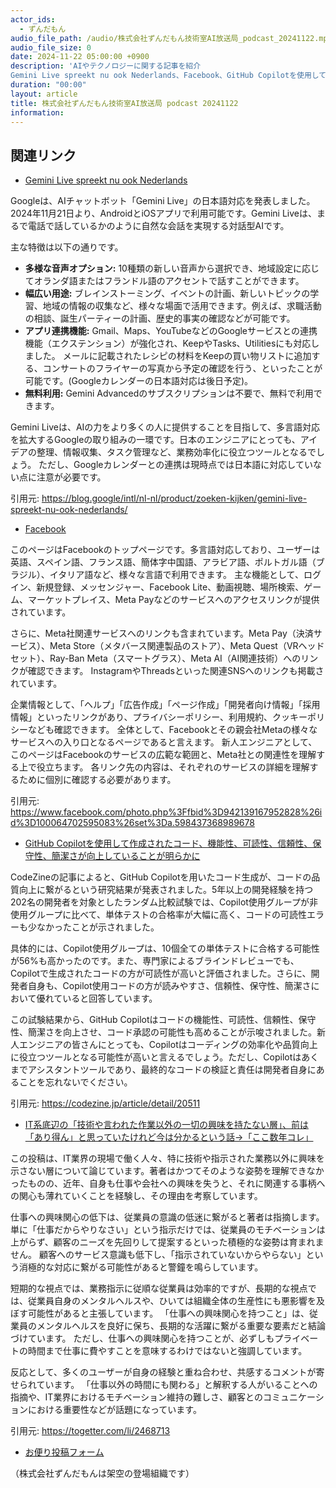 ```yaml
---
actor_ids:
  - ずんだもん
audio_file_path: /audio/株式会社ずんだもん技術室AI放送局_podcast_20241122.mp3
audio_file_size: 0
date: 2024-11-22 05:00:00 +0900
description: 'AIやテクノロジーに関する記事を紹介  
Gemini Live spreekt nu ook Nederlands、Facebook、GitHub Copilotを使用して作成されたコード、機能性、可読性、信頼性、保守性、簡潔さが向上していることが明らかに、IT系底辺の「技術や言われた作業以外の一切の興味を持たない層」、前は「あり得ん」と思っていたけれど今は分かるという話→「ここ数年コレ」'
duration: "00:00"
layout: article
title: 株式会社ずんだもん技術室AI放送局 podcast 20241122
information: 
---
```


## 関連リンク


- [Gemini Live spreekt nu ook Nederlands](https://blog.google/intl/nl-nl/product/zoeken-kijken/gemini-live-spreekt-nu-ook-nederlands/)  



Googleは、AIチャットボット「Gemini Live」の日本語対応を発表しました。2024年11月21日より、AndroidとiOSアプリで利用可能です。Gemini Liveは、まるで電話で話しているかのように自然な会話を実現する対話型AIです。

主な特徴は以下の通りです。

* **多様な音声オプション:** 10種類の新しい音声から選択でき、地域設定に応じてオランダ語またはフランドル語のアクセントで話すことができます。
* **幅広い用途:** ブレインストーミング、イベントの計画、新しいトピックの学習、地域の情報の収集など、様々な場面で活用できます。例えば、求職活動の相談、誕生パーティーの計画、歴史的事実の確認などが可能です。
* **アプリ連携機能:** Gmail、Maps、YouTubeなどのGoogleサービスとの連携機能（エクステンション）が強化され、KeepやTasks、Utilitiesにも対応しました。  メールに記載されたレシピの材料をKeepの買い物リストに追加する、コンサートのフライヤーの写真から予定の確認を行う、といったことが可能です。(Googleカレンダーの日本語対応は後日予定)。
* **無料利用:** Gemini Advancedのサブスクリプションは不要で、無料で利用できます。


Gemini Liveは、AIの力をより多くの人に提供することを目指して、多言語対応を拡大するGoogleの取り組みの一環です。日本のエンジニアにとっても、アイデアの整理、情報収集、タスク管理など、業務効率化に役立つツールとなるでしょう。  ただし、Googleカレンダーとの連携は現時点では日本語に対応していない点に注意が必要です。


引用元: https://blog.google/intl/nl-nl/product/zoeken-kijken/gemini-live-spreekt-nu-ook-nederlands/


- [Facebook](https://www.facebook.com/photo.php%3Ffbid%3D942139167952828%26id%3D100064702595083%26set%3Da.598437368989678)  



このページはFacebookのトップページです。多言語対応しており、ユーザーは英語、スペイン語、フランス語、簡体字中国語、アラビア語、ポルトガル語（ブラジル）、イタリア語など、様々な言語で利用できます。  主な機能として、ログイン、新規登録、メッセンジャー、Facebook Lite、動画視聴、場所検索、ゲーム、マーケットプレイス、Meta Payなどのサービスへのアクセスリンクが提供されています。

さらに、Meta社関連サービスへのリンクも含まれています。Meta Pay（決済サービス）、Meta Store（メタバース関連製品のストア）、Meta Quest（VRヘッドセット）、Ray-Ban Meta（スマートグラス）、Meta AI（AI関連技術）へのリンクが確認できます。  InstagramやThreadsといった関連SNSへのリンクも掲載されています。

企業情報として、「ヘルプ」「広告作成」「ページ作成」「開発者向け情報」「採用情報」といったリンクがあり、プライバシーポリシー、利用規約、クッキーポリシーなども確認できます。  全体として、Facebookとその親会社Metaの様々なサービスへの入り口となるページであると言えます。 新人エンジニアとして、このページはFacebookのサービスの広範な範囲と、Meta社との関連性を理解する上で役立ちます。  各リンク先の内容は、それぞれのサービスの詳細を理解するために個別に確認する必要があります。


引用元: https://www.facebook.com/photo.php%3Ffbid%3D942139167952828%26id%3D100064702595083%26set%3Da.598437368989678


- [GitHub Copilotを使用して作成されたコード、機能性、可読性、信頼性、保守性、簡潔さが向上していることが明らかに](https://codezine.jp/article/detail/20511)  



CodeZineの記事によると、GitHub Copilotを用いたコード生成が、コードの品質向上に繋がるという研究結果が発表されました。5年以上の開発経験を持つ202名の開発者を対象としたランダム比較試験では、Copilot使用グループが非使用グループに比べて、単体テストの合格率が大幅に高く、コードの可読性エラーも少なかったことが示されました。

具体的には、Copilot使用グループは、10個全ての単体テストに合格する可能性が56%も高かったのです。また、専門家によるブラインドレビューでも、Copilotで生成されたコードの方が可読性が高いと評価されました。さらに、開発者自身も、Copilot使用コードの方が読みやすさ、信頼性、保守性、簡潔さにおいて優れていると回答しています。

この試験結果から、GitHub Copilotはコードの機能性、可読性、信頼性、保守性、簡潔さを向上させ、コード承認の可能性も高めることが示唆されました。新人エンジニアの皆さんにとっても、Copilotはコーディングの効率化や品質向上に役立つツールとなる可能性が高いと言えるでしょう。ただし、Copilotはあくまでアシスタントツールであり、最終的なコードの検証と責任は開発者自身にあることを忘れないでください。


引用元: https://codezine.jp/article/detail/20511


- [IT系底辺の「技術や言われた作業以外の一切の興味を持たない層」、前は「あり得ん」と思っていたけれど今は分かるという話→「ここ数年コレ」](https://togetter.com/li/2468713)  


この投稿は、IT業界の現場で働く人々、特に技術や指示された業務以外に興味を示さない層について論じています。著者はかつてそのような姿勢を理解できなかったものの、近年、自身も仕事や会社への興味を失うと、それに関連する事柄への関心も薄れていくことを経験し、その理由を考察しています。

仕事への興味関心の低下は、従業員の意識の低迷に繋がると著者は指摘します。単に「仕事だからやりなさい」という指示だけでは、従業員のモチベーションは上がらず、顧客のニーズを先回りして提案するといった積極的な姿勢は育まれません。  顧客へのサービス意識も低下し、「指示されていないからやらない」という消極的な対応に繋がる可能性があると警鐘を鳴らしています。

短期的な視点では、業務指示に従順な従業員は効率的ですが、長期的な視点では、従業員自身のメンタルヘルスや、ひいては組織全体の生産性にも悪影響を及ぼす可能性があると主張しています。  「仕事への興味関心を持つこと」は、従業員のメンタルヘルスを良好に保ち、長期的な活躍に繋がる重要な要素だと結論づけています。  ただし、仕事への興味関心を持つことが、必ずしもプライベートの時間まで仕事に費やすことを意味するわけではないと強調しています。

反応として、多くのユーザーが自身の経験と重ね合わせ、共感するコメントが寄せられています。  「仕事以外の時間にも関わる」と解釈する人がいることへの指摘や、IT業界におけるモチベーション維持の難しさ、顧客とのコミュニケーションにおける重要性などが話題になっています。


引用元: https://togetter.com/li/2468713



- [お便り投稿フォーム](https://forms.gle/ffg4JTfqdiqK62qf9)

（株式会社ずんだもんは架空の登場組織です）
